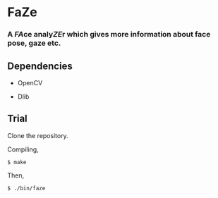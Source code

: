 # FaZe

### A *FA*ce analy*ZE*r which gives more information about face pose, gaze etc.

## Dependencies

* OpenCV

* Dlib

## Trial

Clone the repository.

Compiling,

```
$ make
```

Then,

```
$ ./bin/faze
```
